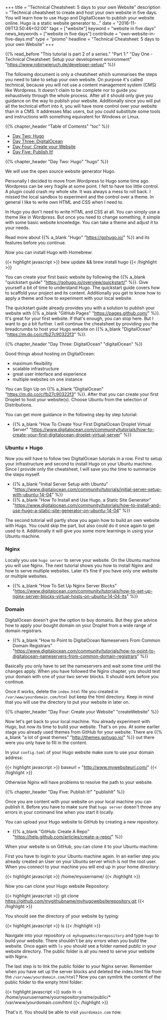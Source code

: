 +++
title = "Technical Cheatsheet: 5 days to your own Website"
description = "Technical cheatsheet to create and host your own website in five days. You will learn how to use Hugo and DigitalOcean to publish your website online. Hugo is a static website generator to..."
date = "2016-11-09T13:50:46+02:00"
tags = ["website"]
keyword = "website in five days"
news_keywords = ["website in five days"]
contribute = "own-website-in-five-days.md"
type = "promo"
headline = "Technical Cheatsheet: 5 days to your own Website"
+++

{{% read_before "This tutorial is part 2 of a series." "Part 1:" "Day One - Technical Cheatsheet: Setup your development environment" "https://www.robinwieruch.de/developer-setup/" %}}

The following document is only a cheatsheet which summarises the steps you need to take to setup your own website. On purpose it's called technical, because you will not use a content management system (CMS) like Wordpress. It doesn't claim to be complete nor to guide you exhaustively through the whole process. After all it should only give you guidance on the way to publish your website. Additionally since you will put all the technical effort into it, you will have more control over your website than in a CMS. It addresses Mac users, but you could substitute some tools and instructions with something equivalent for Windows or Linux.

{{% chapter_header "Table of Contents" "toc" %}}

* [Day Two: Hugo](#hugo)
* [Day Three: DigitalOcean](#digitalOcean)
* [Day Four: Create your Website](#createWebsite)
* [Day Five: Publish It!](#publishIt)

{{% chapter_header "Day Two: Hugo" "hugo" %}}

We will use the open source website generator Hugo.

Personally I decided to move from Wordpress to Hugo some time ago. Wordpress can be very fragile at some point. I felt to have too little control. A plugin could crash my whole site. It was always a mess to roll back. I missed the local sandbox to experiment and the control over a theme. In general I like to write own HTML and CSS when I need to.

In Hugo you don't need to write HTML and CSS at all. You can simply use a theme like in Wordpress. But once you need to change something, it simple with some basic website knowledge. You can take a theme and adjust it to your needs.

Read more about {{% a_blank "Hugo" "https://gohugo.io/" %}} and its features before you continue.

Now you can install Hugo with Homebrew:

{{< highlight javascript >}}
bew update && brew install hugo
{{< /highlight >}}

You can create your first basic website by following the {{% a_blank "quickstart guide" "https://gohugo.io/overview/quickstart/" %}}. Give yourself a bit of time to understand Hugo. The quickstart guide covers how to scaffold your project and its content. Additionally you get to know how to apply a theme and how to experiment with your local website.

The quickstart guide already provides you with a solution to publish your website with {{% a_blank "GitHub Pages" "https://pages.github.com/" %}}. It's great for your first website. If that's enough, you can stop here. But I want to go a bit further. I will continue the cheatsheet by providing you the breadcrumbs to host your Hugo website on {{% a_blank "DigitalOcean" "https://m.do.co/c/fb27c90322f3" %}}.

{{% chapter_header "Day Three: DigitalOcean" "digitalOcean" %}}

Good things about hosting on DigitalOcean:

* maximum flexibility
* scalable infrastructure
* great user interface and experience
* multiple websites on one instance

You can Sign Up on {{% a_blank "DigitalOcean" "https://m.do.co/c/fb27c90322f3" %}}. After that you can create your first Droplet to host your website(s). Choose Ubuntu from the selection of Distributions.

You can get more guidance in the following step by step tutorial:

* {{% a_blank "How To Create Your First DigitalOcean Droplet Virtual Server" "https://www.digitalocean.com/community/tutorials/how-to-create-your-first-digitalocean-droplet-virtual-server" %}}

### Ubuntu + Hugo

Now you will have to follow two DigitalOcean tutorials in a row. First to setup your infrastructure and second to install Hugo on your Ubuntu machine. Since I provide only the cheatsheet, I will save you the time to summarize the steps myself.

* {{% a_blank "Initial Server Setup with Ubuntu" "https://www.digitalocean.com/community/tutorials/initial-server-setup-with-ubuntu-14-04" %}}
* {{% a_blank "How To Install and Use Hugo, a Static Site Generator" "https://www.digitalocean.com/community/tutorials/how-to-install-and-use-hugo-a-static-site-generator-on-ubuntu-14-04" %}}

The second tutorial will partly show you again how to build an own website with Hugo. You could skip the part, but also could do it once again to get used to it. Additionally it will give you some more learnings in using your Ubuntu machine.

### Nginx

Locally you use `hugo server` to serve your website. On the Ubuntu machine you will use Nginx. The next tutorial shows you how to install Nginx and how to serve multiple websites. Later it’s fine if you have only one website or multiple websites.

* {{% a_blank "How To Set Up Nginx Server Blocks" "https://www.digitalocean.com/community/tutorials/how-to-set-up-nginx-server-blocks-virtual-hosts-on-ubuntu-14-04-lts" %}}

### Domain

DigitalOcean doesn't give the option to buy domains. But they give advice how to apply your bought domain on your Droplet from a wide range of domain registrars.

* {{% a_blank "How to Point to DigitalOcean Nameservers From Common Domain Registrars" "https://www.digitalocean.com/community/tutorials/how-to-point-to-digitalocean-nameservers-from-common-domain-registrars" %}}

Basically you only have to set the nameservers and wait some time until the changes apply. When you have followed the Nginx chapter, you should test your domain with one of your two server blocks. It should work before you continue.

Once it works, delete the `index.html` file you created in `/var/www/yourdomain.com/html` but keep the html directory. Keep in mind that you will use the directory to put your website in later on.

{{% chapter_header "Day Four: Create your Website" "createWebsite" %}}

Now let's get back to your local machine. You already experiment with Hugo, but now its time to build your website. That's on you. At some earlier stage you already used themes from GitHub for your website. There are {{% a_blank "a lot of great themes" "http://themes.gohugo.io/" %}} out there were you only have to fill in the content.

In your `config.toml` of your Hugo website make sure to use your domain address:

{{< highlight javascript >}}
baseurl = "http://www.mywebsiteurl.com/"
{{< /highlight >}}

Otherwise Nginx will have problems to resolve the path to your website.

{{% chapter_header "Day Five: Publish It!" "publishIt" %}}

Once you are content with your website on your local machine you can publish it. Before you have to make sure that `hugo server` doesn't throw any errors in your command line when you start it locally.

You can upload your Hugo website to GitHub by creating a new repository.

* {{% a_blank "GitHub: Create A Repo" "https://help.github.com/articles/create-a-repo/" %}}

When your website is on GitHub, you can clone it to your Ubuntu machine:

First you have to login to your Ubuntu machine again. In an earlier step you already created an User on your Ubuntu server which is not the root user. When you connect to your machine you will end up in your home directory:

{{< highlight javascript >}}
/home/myusername/
{{< /highlight >}}

Now you can clone your Hugo website Repository:

{{< highlight javascript >}}
git clone https://github.com/mygithubname/myhugowebsiterepository.git
{{< /highlight >}}

You should see the directory of your website by typing:

{{< highlight javascript >}}
ls
{{< /highlight >}}

Navigate into your repository `cd myhugowebsiterepository` and type `hugo` to build your website. There shouldn’t be any errors when you build the website. Once again with `ls` you should see a folder named public in your website directory. The public folder is all you need to serve your website with Nginx.

The last step is to link the public folder to your Nginx server. Remember when you have set up the server blocks and deleted the index.html file from the `/var/www/yourdomain.com/html`? Now you can symlink the content of the public folder to the empty html folder:

{{< highlight javascript >}}
sudo ln -s /home/yourusername/yourrepositoryname/public/* /var/www/yourdomain.com/html
{{< /highlight >}}

That's it. You should be able to visit `yourdomain.com` now.